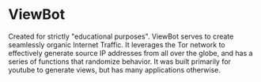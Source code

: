 # ViewBot
Created for strictly "educational purposes". ViewBot serves to create seamlessly organic Internet Traffic. It leverages the Tor network to effectively generate source IP addresses from all over the globe, and has a series of functions that randomize behavior. It was built primarily for youtube to generate views, but has many applications otherwise.
